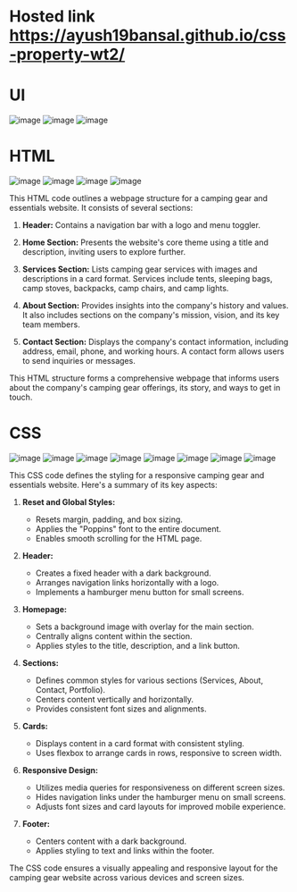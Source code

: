# Hosted link https://ayush19bansal.github.io/css-property-wt2/

# UI
![image](https://github.com/Ayush19bansal/css-property-wt2/assets/118842033/86ff1c43-639a-4018-9f86-96af369b2706)
![image](https://github.com/Ayush19bansal/css-property-wt2/assets/118842033/edcfa1fb-279e-4605-838b-05c343fc91e0)
![image](https://github.com/Ayush19bansal/css-property-wt2/assets/118842033/ca9ffd65-f4fc-42ba-bdc1-2503b1fc00b3)


# HTML
![image](https://github.com/Ayush19bansal/css-property-wt2/assets/118842033/24d4eb2c-7621-4bf8-bc0c-b282107688dc)
![image](https://github.com/Ayush19bansal/css-property-wt2/assets/118842033/dd0581da-a8fb-46a3-b40a-f1c2aa95da99)
![image](https://github.com/Ayush19bansal/css-property-wt2/assets/118842033/1b7d7f5b-a4d6-4a3d-b11d-13ac96e07a24)
![image](https://github.com/Ayush19bansal/css-property-wt2/assets/118842033/f731ac30-96ff-4e41-ac74-5ba1ac8ad2fe)

 This HTML code outlines a webpage structure for a camping gear and essentials website. It consists of several sections:

1. **Header:** Contains a navigation bar with a logo and menu toggler.

2. **Home Section:** Presents the website's core theme using a title and description, inviting users to explore further.

3. **Services Section:** Lists camping gear services with images and descriptions in a card format. Services include tents, sleeping bags, camp stoves, backpacks, camp chairs, and camp lights.

4. **About Section:** Provides insights into the company's history and values. It also includes sections on the company's mission, vision, and its key team members.

5. **Contact Section:** Displays the company's contact information, including address, email, phone, and working hours. A contact form allows users to send inquiries or messages.

This HTML structure forms a comprehensive webpage that informs users about the company's camping gear offerings, its story, and ways to get in touch.

# CSS
![image](https://github.com/Ayush19bansal/css-property-wt2/assets/118842033/90f9df61-6490-400d-95ac-b41761b49234)
![image](https://github.com/Ayush19bansal/css-property-wt2/assets/118842033/f44b7c58-ffe9-45b3-86ea-6da61b217313)
![image](https://github.com/Ayush19bansal/css-property-wt2/assets/118842033/aefef6ea-75c5-460f-acd7-d7d26e88e6a4)
![image](https://github.com/Ayush19bansal/css-property-wt2/assets/118842033/0895cde9-a939-4022-b9b4-276bdd7a5c43)
![image](https://github.com/Ayush19bansal/css-property-wt2/assets/118842033/7c01c5bd-42db-4448-9a82-c71da43b6a68)
![image](https://github.com/Ayush19bansal/css-property-wt2/assets/118842033/3a576265-e65e-4454-adff-1b356dddf189)
![image](https://github.com/Ayush19bansal/css-property-wt2/assets/118842033/53c25251-648d-444d-a5b5-1c0ed3cc201d)
![image](https://github.com/Ayush19bansal/css-property-wt2/assets/118842033/f93d307f-e24d-4c30-bc73-90697051980e)

This CSS code defines the styling for a responsive camping gear and essentials website. Here's a summary of its key aspects:

1. **Reset and Global Styles:**
   - Resets margin, padding, and box sizing.
   - Applies the "Poppins" font to the entire document.
   - Enables smooth scrolling for the HTML page.

2. **Header:**
   - Creates a fixed header with a dark background.
   - Arranges navigation links horizontally with a logo.
   - Implements a hamburger menu button for small screens.

3. **Homepage:**
   - Sets a background image with overlay for the main section.
   - Centrally aligns content within the section.
   - Applies styles to the title, description, and a link button.

4. **Sections:**
   - Defines common styles for various sections (Services, About, Contact, Portfolio).
   - Centers content vertically and horizontally.
   - Provides consistent font sizes and alignments.

5. **Cards:**
   - Displays content in a card format with consistent styling.
   - Uses flexbox to arrange cards in rows, responsive to screen width.

6. **Responsive Design:**
   - Utilizes media queries for responsiveness on different screen sizes.
   - Hides navigation links under the hamburger menu on small screens.
   - Adjusts font sizes and card layouts for improved mobile experience.

7. **Footer:**
   - Centers content with a dark background.
   - Applies styling to text and links within the footer.

The CSS code ensures a visually appealing and responsive layout for the camping gear website across various devices and screen sizes.
